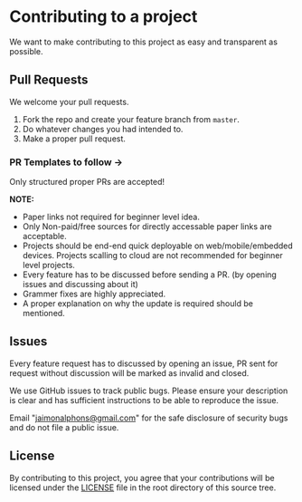 # Contributing to a project
We want to make contributing to this project as easy and transparent as
possible.

## Pull Requests
We welcome your pull requests.

1. Fork the repo and create your feature branch from `master`.
2. Do whatever changes you had intended to.
3. Make a proper pull request.

### PR Templates to follow ->
Only structured proper PRs are accepted!


**NOTE:**
- Paper links not required for beginner level idea.
- Only Non-paid/free sources for directly accessable paper links are acceptable.
- Projects should be end-end quick deployable on web/mobile/embedded devices. Projects scalling to cloud are not recommended for beginner level projects.
- Every feature has to be discussed before sending a PR. (by opening issues and discussing about it)
- Grammer fixes are highly appreciated.
- A proper explanation on why the update is required should be mentioned.

## Issues
Every feature request has to discussed by opening an issue, PR sent for request without discussion will be marked as invalid and closed.

We use GitHub issues to track public bugs. Please ensure your description is
clear and has sufficient instructions to be able to reproduce the issue.

Email "jaimonalphons@gmail.com" for the safe disclosure of security bugs and do not file a public issue.

## License
By contributing to this project, you agree that your contributions will be licensed
under the [LICENSE](LICENCE) file in the root directory of this source tree.
